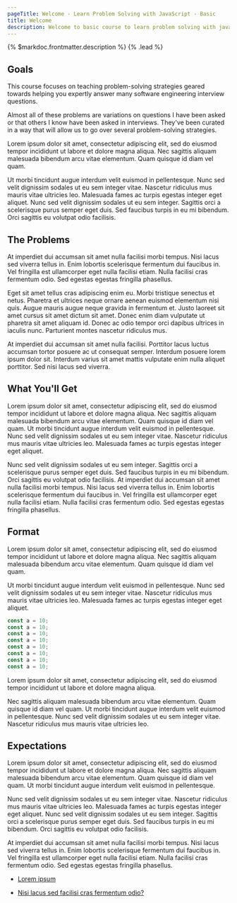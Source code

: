 ```yaml
---
pageTitle: Welcome - Learn Problem Solving with JavaScript - Basic
title: Welcome
description: Welcome to basic course to learn problem solving with javascript!
---
```


{% $markdoc.frontmatter.description %} {% .lead %}

## Goals

This course focuses on teaching problem-solving strategies geared towards helping you expertly answer many software engineering interview questions.

Almost all of these problems are variations on questions I have been asked or that others I know have been asked in interviews. They've been curated in a way that will allow us to go over several problem-solving strategies.

Lorem ipsum dolor sit amet, consectetur adipiscing elit, sed do eiusmod tempor incididunt ut labore et dolore magna aliqua. Nec sagittis aliquam malesuada bibendum arcu vitae elementum. Quam quisque id diam vel quam.

Ut morbi tincidunt augue interdum velit euismod in pellentesque. Nunc sed velit dignissim sodales ut eu sem integer vitae. Nascetur ridiculus mus mauris vitae ultricies leo. Malesuada fames ac turpis egestas integer eget aliquet. Nunc sed velit dignissim sodales ut eu sem integer. Sagittis orci a scelerisque purus semper eget duis. Sed faucibus turpis in eu mi bibendum. Orci sagittis eu volutpat odio facilisis.

## The Problems

At imperdiet dui accumsan sit amet nulla facilisi morbi tempus. Nisi lacus sed viverra tellus in. Enim lobortis scelerisque fermentum dui faucibus in. Vel fringilla est ullamcorper eget nulla facilisi etiam. Nulla facilisi cras fermentum odio. Sed egestas egestas fringilla phasellus.

Eget sit amet tellus cras adipiscing enim eu. Morbi tristique senectus et netus. Pharetra et ultrices neque ornare aenean euismod elementum nisi quis. Augue mauris augue neque gravida in fermentum et. Justo laoreet sit amet cursus sit amet dictum sit amet. Donec enim diam vulputate ut pharetra sit amet aliquam id. Donec ac odio tempor orci dapibus ultrices in iaculis nunc. Parturient montes nascetur ridiculus mus.

At imperdiet dui accumsan sit amet nulla facilisi. Porttitor lacus luctus accumsan tortor posuere ac ut consequat semper. Interdum posuere lorem ipsum dolor sit. Interdum varius sit amet mattis vulputate enim nulla aliquet porttitor. Sed nisi lacus sed viverra.

## What You'll Get

Lorem ipsum dolor sit amet, consectetur adipiscing elit, sed do eiusmod tempor incididunt ut labore et dolore magna aliqua. Nec sagittis aliquam malesuada bibendum arcu vitae elementum. Quam quisque id diam vel quam. Ut morbi tincidunt augue interdum velit euismod in pellentesque. Nunc sed velit dignissim sodales ut eu sem integer vitae. Nascetur ridiculus mus mauris vitae ultricies leo. Malesuada fames ac turpis egestas integer eget aliquet.

Nunc sed velit dignissim sodales ut eu sem integer. Sagittis orci a scelerisque purus semper eget duis. Sed faucibus turpis in eu mi bibendum. Orci sagittis eu volutpat odio facilisis. At imperdiet dui accumsan sit amet nulla facilisi morbi tempus. Nisi lacus sed viverra tellus in. Enim lobortis scelerisque fermentum dui faucibus in. Vel fringilla est ullamcorper eget nulla facilisi etiam. Nulla facilisi cras fermentum odio. Sed egestas egestas fringilla phasellus.

## Format

Lorem ipsum dolor sit amet, consectetur adipiscing elit, sed do eiusmod tempor incididunt ut labore et dolore magna aliqua. Nec sagittis aliquam malesuada bibendum arcu vitae elementum. Quam quisque id diam vel quam.

Ut morbi tincidunt augue interdum velit euismod in pellentesque. Nunc sed velit dignissim sodales ut eu sem integer vitae. Nascetur ridiculus mus mauris vitae ultricies leo. Malesuada fames ac turpis egestas integer eget aliquet.

```javascript
const a = 10;
const a = 10;
const a = 10;
const a = 10;
const a = 10;
const a = 10;
const a = 10;
const a = 10;
```

Lorem ipsum dolor sit amet, consectetur adipiscing elit, sed do eiusmod tempor incididunt ut labore et dolore magna aliqua.

Nec sagittis aliquam malesuada bibendum arcu vitae elementum. Quam quisque id diam vel quam. Ut morbi tincidunt augue interdum velit euismod in pellentesque. Nunc sed velit dignissim sodales ut eu sem integer vitae. Nascetur ridiculus mus mauris vitae ultricies leo.

## Expectations

Lorem ipsum dolor sit amet, consectetur adipiscing elit, sed do eiusmod tempor incididunt ut labore et dolore magna aliqua. Nec sagittis aliquam malesuada bibendum arcu vitae elementum. Quam quisque id diam vel quam. Ut morbi tincidunt augue interdum velit euismod in pellentesque.

Nunc sed velit dignissim sodales ut eu sem integer vitae. Nascetur ridiculus mus mauris vitae ultricies leo. Malesuada fames ac turpis egestas integer eget aliquet. Nunc sed velit dignissim sodales ut eu sem integer. Sagittis orci a scelerisque purus semper eget duis. Sed faucibus turpis in eu mi bibendum. Orci sagittis eu volutpat odio facilisis.

At imperdiet dui accumsan sit amet nulla facilisi morbi tempus. Nisi lacus sed viverra tellus in. Enim lobortis scelerisque fermentum dui faucibus in. Vel fringilla est ullamcorper eget nulla facilisi etiam. Nulla facilisi cras fermentum odio. Sed egestas egestas fringilla phasellus.

- [Lorem ipsum](#)

- [Nisi lacus sed facilisi cras fermentum odio?](#)
